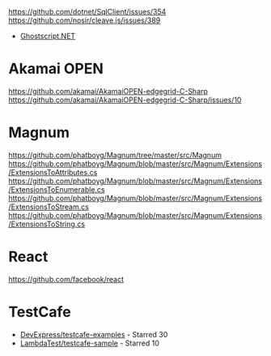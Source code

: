 https://github.com/dotnet/SqlClient/issues/354
https://github.com/nosir/cleave.js/issues/389
* [Ghostscript.NET](https://github.com/jhabjan/Ghostscript.NET)

# Akamai OPEN
https://github.com/akamai/AkamaiOPEN-edgegrid-C-Sharp
https://github.com/akamai/AkamaiOPEN-edgegrid-C-Sharp/issues/10

# Magnum
https://github.com/phatboyg/Magnum/tree/master/src/Magnum
https://github.com/phatboyg/Magnum/blob/master/src/Magnum/Extensions/ExtensionsToAttributes.cs
https://github.com/phatboyg/Magnum/blob/master/src/Magnum/Extensions/ExtensionsToEnumerable.cs
https://github.com/phatboyg/Magnum/blob/master/src/Magnum/Extensions/ExtensionsToStream.cs
https://github.com/phatboyg/Magnum/blob/master/src/Magnum/Extensions/ExtensionsToString.cs

# React
https://github.com/facebook/react

# TestCafe
* [DevExpress/testcafe-examples](https://github.com/DevExpress/testcafe-examples) - Starred 30
* [LambdaTest/testcafe-sample](https://github.com/LambdaTest/testcafe-sample) - Starred 10
